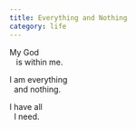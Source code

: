 ```yaml
---
title: Everything and Nothing
category: life
---
```

My God  
   is within me.

I  am everything  
  and nothing.

I have all  
  I need.
